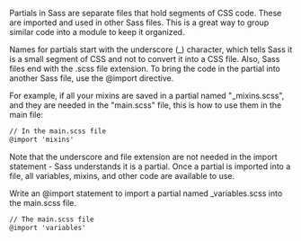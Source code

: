 Partials in Sass are separate files that hold segments of CSS code. These are imported and used in other Sass files. This is a great way to group similar code into a module to keep it organized.

Names for partials start with the underscore (_) character, which tells Sass it is a small segment of CSS and not to convert it into a CSS file. Also, Sass files end with the .scss file extension. To bring the code in the partial into another Sass file, use the @import directive.

For example, if all your mixins are saved in a partial named "_mixins.scss", and they are needed in the "main.scss" file, this is how to use them in the main file:
```html
// In the main.scss file
@import 'mixins'
```
Note that the underscore and file extension are not needed in the import statement - Sass understands it is a partial. Once a partial is imported into a file, all variables, mixins, and other code are available to use.

Write an @import statement to import a partial named _variables.scss into the main.scss file.
```html
// The main.scss file
@import 'variables'
```
